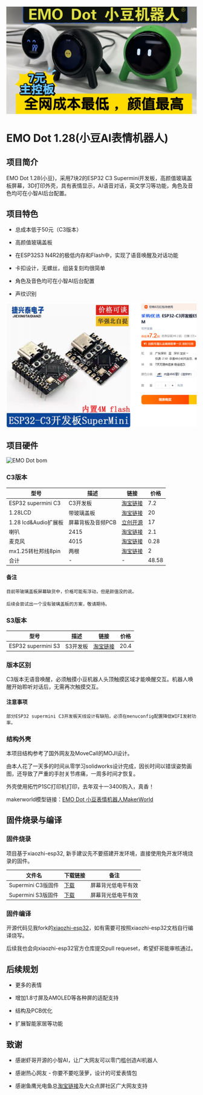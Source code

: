 ![标题图](docs/EMO-Dot.jpg)

# EMO Dot 1.28(小豆AI表情机器人)
## 项目简介

EMO Dot 1.28(小豆)，采用7块2的ESP32 C3 Supermini开发板，高颜值玻璃盖板屏幕，3D打印外壳，具有表情显示，AI语音对话，英文学习等功能，角色及音色均可在小智AI后台配置。

## 项目特色
* 总成本低于50元（C3版本）

* 高颜值玻璃盖板

* 在ESP32S3 N4R2的极低内存和Flash中，实现了语音唤醒及对话功能

* 卡扣设计，无螺丝，组装复刻均很简单

* 角色及音色均可在小智AI后台配置

* 声纹识别

![ESP32 supermini C3淘宝价格](docs/supermini_price.png)
## 项目硬件
![EMO Dot bom](docs/EMO-Dot_bom.jpg)

### C3版本
| 型号 | 描述 | 链接 |价格 |
| ---- | ---- | ---- | ---- |
| ESP32 supermini C3 | C3开发板 | [淘宝链接](https://item.taobao.com/item.htm?id=748324039194) | 7.2|
| 1.28LCD | 带玻璃盖板 | [淘宝链接](https://item.taobao.com/item.htm?&id=694336841904) | 20|
| 1.28 lcd&Audio扩展板 | 屏幕背板及音频PCB | [立创开源](https://item.taobao.com/item.htm?id=728806967199) | 17|
| 喇叭 | 2415 | [淘宝链接](https://item.taobao.com/item.htm?id=728806967199) | 2.1|
| 麦克风 | 4015 | [淘宝链接](https://item.taobao.com/item.htm?id=764128372417) | 0.28|
| mx1.25转杜邦线8pin | 两根 | [淘宝链接](https://www.example.com/project2) | 2|
| 合计 |-|-| 48.58 |

#### 备注
    目前带玻璃盖板屏幕缺货中，价格可能有浮动，但是颜值没的说。

    后续会尝试出一个没有玻璃盖板的方案，敬请期待。
    
### S3版本
| 型号 | 描述 | 链接 |价格 |
| ---- | ---- | ---- | ---- |
| ESP32 supermini S3 | S3开发板 | [淘宝链接](https://item.taobao.com/item.htm?id=777200828819) |20.4 |

### 版本区别
C3版本无语音唤醒，必须触摸小豆机器人头顶触摸区域才能唤醒交互。机器人唤醒开始聆听对话后，无需再次触摸交互。

#### 注意事项
    部分ESP32 supermini C3开发板天线设计有缺陷，必须在menuconfig配置降低WIFI发射功率。

### 结构外壳
本项目结构参考了国外网友及MoveCall的MOJI设计。

由本人花了一天多的时间从零学习solidworks设计完成，因长时间以错误姿势画图，还导致了严重的手肘关节疼痛，一周多时间才恢复。

外壳使用拓竹P1SC打印机打印，去年双十一3400购入，真香！

makerworld模型链接：[EMO Dot 小豆表情机器人MakerWorld](https://makerworld.com.cn/zh/models/1003119-emo-dot-xiao-dou-biao-qing-ji-qi-ren)

## 固件烧录与编译
### 固件烧录
项目基于xiaozhi-esp32, 新手建议先不要搭建开发环境，直接使用免开发环境烧录的固件。

| 文件名 | 下载链接 | 备注 |
| ------ | -------- | -------- |
| Supermini C3版固件 | [下载](bin/EMO-Dot-C3-1.28-1.4.1_20250305.bin) |屏幕背光低电平有效|
| Supermini S3版固件 | [下载](bin/EMO-Dot-C3-1.28-1.4.1_20250305.bin) |屏幕背光低电平有效|

### 固件编译
开源代码见我fork的[xiaozhi-esp32](https://github.com/M-D-777/xiaozhi-esp32)，如有需要可按照xiaozhi-esp32文档自行编译烧写。

后续我也会向xiaozhi-esp32官方仓库提交pull requeset，希望虾哥能审核通过。

## 后续规划
* 更多的表情

* 增加1.8寸屏及AMOLED等各种屏的适配支持

* 结构及PCB优化

* 扩展智能家居等功能

## 致谢
* 感谢虾哥开源的小智AI，让广大网友可以零门槛创造AI机器人

* 感谢热心网友 - 你要不要吃菠萝，设计的可爱表情包

* 感谢鱼鹰光电鱼总[淘宝链接](https://shop110742373.taobao.com/shop/view_shop.htm)及大众点屏社区广大网友支持

